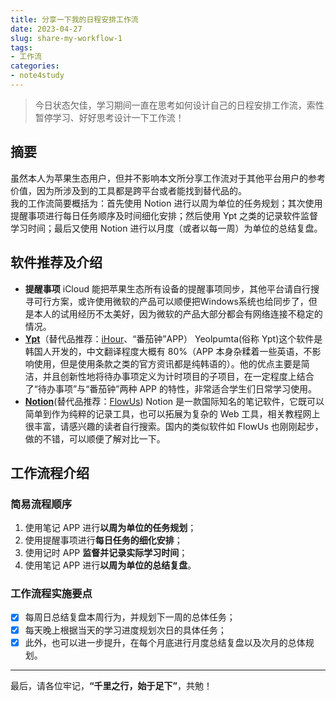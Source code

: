 ```yaml
---
title: 分享一下我的日程安排工作流
date: 2023-04-27
slug: share-my-workflow-1
tags: 
- 工作流
categories:
- note4study
---
```


> 今日状态欠佳，学习期间一直在思考如何设计自己的日程安排工作流，索性暂停学习、好好思考设计一下工作流！

## 摘要

虽然本人为苹果生态用户，但并不影响本文所分享工作流对于其他平台用户的参考价值，因为所涉及到的工具都是跨平台或者能找到替代品的。  
我的工作流简要概括为：首先使用 Notion 进行以周为单位的任务规划；其次使用提醒事项进行每日任务顺序及时间细化安排；然后使用 Ypt 之类的记录软件监督学习时间；最后又使用 Notion 进行以月度（或者以每一周）为单位的总结复盘。

## 软件推荐及介绍

* **提醒事项**
iCloud 能把苹果生态所有设备的提醒事项同步，其他平台请自行搜寻可行方案，或许使用微软的产品可以顺便把Windows系统也给同步了，但是本人的试用经历不太美好，因为微软的产品大部分都会有网络连接不稳定的情况。
* [**Ypt**](https://www.douban.com/group/topic/271466973)（替代品推荐：[iHour](https://app.ipad.ly/#projects)、“番茄钟”APP）
Yeolpumta(俗称 Ypt)这个软件是韩国人开发的，中文翻译程度大概有 80%（APP 本身杂糅着一些英语，不影响使用，但是使用条款之类的官方资讯都是纯韩语的）。他的优点主要是简洁，并且创新性地将待办事项定义为计时项目的子项目，在一定程度上结合了“待办事项”与“番茄钟”两种 APP 的特性，非常适合学生们日常学习使用。
* [**Notion**](https://www.notion.so/)(替代品推荐：[FlowUs](https://flowus.cn/product))
Notion 是一款国际知名的笔记软件，它既可以简单到作为纯粹的记录工具，也可以拓展为复杂的 Web 工具，相关教程网上很丰富，请感兴趣的读者自行搜索。国内的类似软件如 FlowUs 也刚刚起步，做的不错，可以顺便了解对比一下。

## 工作流程介绍

### 简易流程顺序

1. 使用笔记 APP 进行**以周为单位的任务规划**；
2. 使用提醒事项进行**每日任务的细化安排**；
3. 使用记时 APP **监督并记录实际学习时间**；
4. 使用笔记 APP 进行**以周为单位的总结复盘**。

### 工作流程实施要点

* [x] 每周日总结复盘本周行为，并规划下一周的总体任务；
* [x] 每天晚上根据当天的学习进度规划次日的具体任务；
* [x] 此外，也可以进一步提升，在每个月底进行月度总结复盘以及次月的总体规划。

---

最后，请各位牢记，**“千里之行，始于足下”**，共勉！

